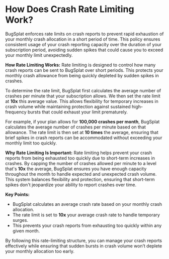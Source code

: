 # How Does Crash Rate Limiting Work?

BugSplat enforces rate limits on crash reports to prevent rapid exhaustion of your monthly crash allocation in a short period of time. This policy ensures consistent usage of your crash reporting capacity over the duration of your subscription period, avoiding sudden spikes that could cause you to exceed your monthly limit unexpectedly.

**How Rate Limiting Works:** Rate limiting is designed to control how many crash reports can be sent to BugSplat over short periods. This protects your monthly crash allowance from being quickly depleted by sudden spikes in crashes.

To determine the rate limit, BugSplat first calculates the average number of crashes per minute that your subscription allows. We then set the rate limit at **10x** this average value. This allows flexibility for temporary increases in crash volume while maintaining protection against sustained high-frequency bursts that could exhaust your limit prematurely.

For example, if your plan allows for **100,000 crashes per month**, BugSplat calculates the average number of crashes per minute based on that allowance. The rate limit is then set at **10 times** the average, ensuring that brief spikes in crash reports can be accommodated without exceeding your monthly limit too quickly.

**Why Rate Limiting Is Important:** Rate limiting helps prevent your crash reports from being exhausted too quickly due to short-term increases in crashes. By capping the number of crashes allowed per minute to a level that's **10x** the average, BugSplat ensures you have enough capacity throughout the month to handle expected and unexpected crash volume. This system balances flexibility and protection, ensuring that short-term spikes don't jeopardize your ability to report crashes over time.

**Key Points:**

* BugSplat calculates an average crash rate based on your monthly crash allocation.
* The rate limit is set to **10x** your average crash rate to handle temporary surges.
* This prevents your crash reports from exhausting too quickly within any given month.

By following this rate-limiting structure, you can manage your crash reports effectively while ensuring that sudden bursts in crash volume won’t deplete your monthly allocation too early.
